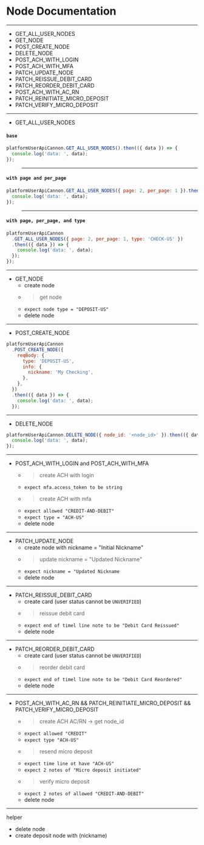# Node Documentation

---

- GET_ALL_USER_NODES
- GET_NODE
- POST_CREATE_NODE
- DELETE_NODE
- POST_ACH_WITH_LOGIN
- POST_ACH_WITH_MFA
- PATCH_UPDATE_NODE
- PATCH_REISSUE_DEBIT_CARD
- PATCH_REORDER_DEBIT_CARD
- POST_ACH_WITH_AC_RN
- PATCH_REINITIATE_MICRO_DEPOSIT
- PATCH_VERIFY_MICRO_DEPOSIT

---

- GET_ALL_USER_NODES
#### `base`
```js
platformUserApiCannon.GET_ALL_USER_NODES().then(({ data }) => {
  console.log('data: ', data);
});
```

> ---
#### `with page and per_page`
```js
platformUserApiCannon.GET_ALL_USER_NODES({ page: 2, per_page: 1 }).then(({ data }) => {
  console.log('data: ', data);
});
```

> ---
#### `with page, per_page, and type`
```js
platformUserApiCannon
  .GET_ALL_USER_NODES({ page: 2, per_page: 1, type: 'CHECK-US' })
  .then(({ data }) => {
    console.log('data: ', data);
  });
});
```

---

- GET_NODE
  - create node
  - > get node
  - `expect node type = "DEPOSIT-US"`
  - delete node

---

- POST_CREATE_NODE
```js
platformUserApiCannon
  .POST_CREATE_NODE({
    reqBody: {
      type: 'DEPOSIT-US',
      info: {
        nickname: 'My Checking',
      },
    },
  })
  .then(({ data }) => {
    console.log('data: ', data);
  });

```

---
- DELETE_NODE
```js
platformUserApiCannon.DELETE_NODE({ node_id: '<node_id>' }).then(({ data }) => {
  console.log('data: ', data);
});
```
---

- POST_ACH_WITH_LOGIN and POST_ACH_WITH_MFA
  - > create ACH with login
  - `expect mfa.access_token to be string`
  - > create ACH with mfa
  - `expect allowed "CREDIT-AND-DEBIT"`
  - `expect type = "ACH-US"`
  - delete node

---

- PATCH_UPDATE_NODE
  - create node with nickname = "Initial Nickname"
  - > update nickname = "Updated Nickname"
  - `expect nickname = "Updated Nickname`
  - delete node

---

- PATCH_REISSUE_DEBIT_CARD
  - create card (user status cannot be `UNVERIFIED`)
  - > reissue debit card
  - `expect end of timel line note to be "Debit Card Reissued"`
  - delete node

---

- PATCH_REORDER_DEBIT_CARD
  - create card (user status cannot be `UNVERIFIED`)
  - > reorder debit card
  - `expect end of timel line note to be "Debit Card Reordered"`
  - delete node

---

- POST_ACH_WITH_AC_RN && PATCH_REINITIATE_MICRO_DEPOSIT && PATCH_VERIFY_MICRO_DEPOSIT
  - > create ACH AC/RN -> get node_id
  - `expect allowed "CREDIT"`
  - `expect type "ACH-US"`
  - > resend micro deposit
  - `expect time line ot have "ACH-US"`
  - `expect 2 notes of "Micro deposit initiated"`
  - > verify micro deposit
  - `expect 2 notes of allowed "CREDIT-AND-DEBIT"`
  - delete node

---

helper
- delete node
- create deposit node with (nickname)


